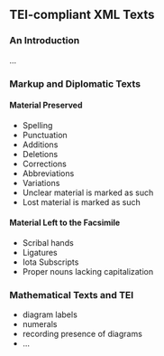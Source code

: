 ## TEI-compliant XML Texts

### An Introduction

...

### Markup and Diplomatic Texts

#### Material Preserved

+ Spelling
+ Punctuation
+ Additions
+ Deletions
+ Corrections
+ Abbreviations
+ Variations
+ Unclear material is marked as such
+ Lost material is marked as such

#### Material Left to the Facsimile

+ Scribal hands
+ Ligatures
+ Iota Subscripts
+ Proper nouns lacking capitalization

### Mathematical Texts and TEI

+ diagram labels
+ numerals
+ recording presence of diagrams
+ ...